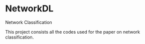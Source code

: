 # NetworkDL
Network Classification

This project consists all the codes used for the paper on network classification.
